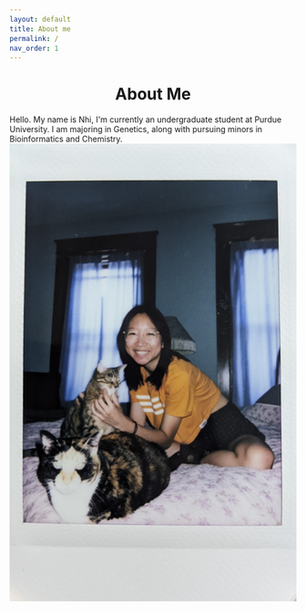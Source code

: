 ```yaml
---
layout: default
title: About me
permalink: /
nav_order: 1
---
```

<h1><center>About Me</center></h1>  

<p>Hello. My name is Nhi, I'm currently an undergraduate student at Purdue University. 
I am majoring in Genetics, along with pursuing minors in Bioinformatics and Chemistry. <img src="/assets/img/about_me_img/PXL_20220721_000907092.jpg" alt="nhivo" style="float:right" style="width:20%"></p>
